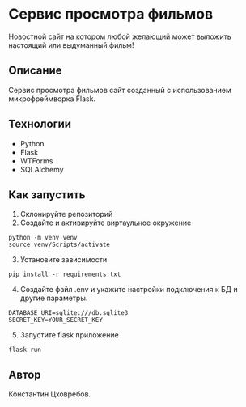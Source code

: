 # Сервис просмотра фильмов

Новостной сайт на котором любой желающий может выложить настоящий или выдуманный фильм!

## Описание
Сервис просмотра фильмов сайт созданный с использованием микрофреймворка Flask.

## Технологии
* Python
* Flask
* WTForms
* SQLAlchemy

## Как запустить

1. Склонируйте репозиторий
2. Создайте и активируйте виртаульное окружение
```commandline
python -m venv venv
source venv/Scripts/activate
```  
3. Установите зависимости
```commandline
pip install -r requirements.txt
```
4. Создайте файл .env и укажите настройки подключения к БД и другие параметры.
```commandline
DATABASE_URI=sqlite:///db.sqlite3
SECRET_KEY=YOUR_SECRET_KEY
```
5. Запустите flask приложение
```commandline
flask run
```

## Автор
Константин Цховребов.
